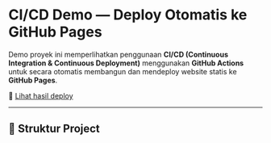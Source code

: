 # CI/CD Demo — Deploy Otomatis ke GitHub Pages

Demo proyek ini memperlihatkan penggunaan **CI/CD (Continuous Integration & Continuous Deployment)** menggunakan **GitHub Actions** untuk secara otomatis membangun dan mendeploy website statis ke **GitHub Pages**.

🔗 [Lihat hasil deploy](https://joselumbanraja.github.io/TRY-CI-CD/)

---

## 📂 Struktur Project

